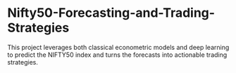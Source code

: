 # Nifty50-Forecasting-and-Trading-Strategies
This project leverages both classical econometric models and deep learning to predict the NIFTY50 index and turns the forecasts into actionable trading strategies. 
